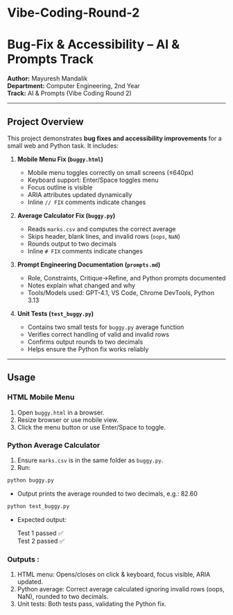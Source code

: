 # Vibe-Coding-Round-2
# Bug-Fix & Accessibility – AI & Prompts Track

**Author:** Mayuresh Mandalik  
**Department:** Computer Engineering, 2nd Year  
**Track:** AI & Prompts (Vibe Coding Round 2)

---

## Project Overview

This project demonstrates **bug fixes and accessibility improvements** for a small web and Python task. It includes:

1. **Mobile Menu Fix (`buggy.html`)**
   - Mobile menu toggles correctly on small screens (≤640px)
   - Keyboard support: Enter/Space toggles menu
   - Focus outline is visible
   - ARIA attributes updated dynamically
   - Inline `// FIX` comments indicate changes

2. **Average Calculator Fix (`buggy.py`)**
   - Reads `marks.csv` and computes the correct average
   - Skips header, blank lines, and invalid rows (`oops`, `NaN`)
   - Rounds output to two decimals
   - Inline `# FIX` comments indicate changes

3. **Prompt Engineering Documentation (`prompts.md`)**
   - Role, Constraints, Critique→Refine, and Python prompts documented
   - Notes explain what changed and why
   - Tools/Models used: GPT-4.1, VS Code, Chrome DevTools, Python 3.13

4. **Unit Tests (`test_buggy.py`)**
   - Contains two small tests for `buggy.py` average function
   - Verifies correct handling of valid and invalid rows
   - Confirms output rounds to two decimals
   - Helps ensure the Python fix works reliably

---

## Usage

### HTML Mobile Menu
1. Open `buggy.html` in a browser.
2. Resize browser or use mobile view.
3. Click the menu button or use Enter/Space to toggle.

### Python Average Calculator
1. Ensure `marks.csv` is in the same folder as `buggy.py`.
2. Run:

```bash
python buggy.py
```
* Output prints the average rounded to two decimals, e.g.: 82.60

```bash
python test_buggy.py
```
* Expected output:

  Test 1 passed ✅<br>
  Test 2 passed ✅

### Outputs :

1. HTML menu: Opens/closes on click & keyboard, focus visible, ARIA updated.
2. Python average: Correct average calculated ignoring invalid rows (oops, NaN), rounded to two decimals.
3. Unit tests: Both tests pass, validating the Python fix.

